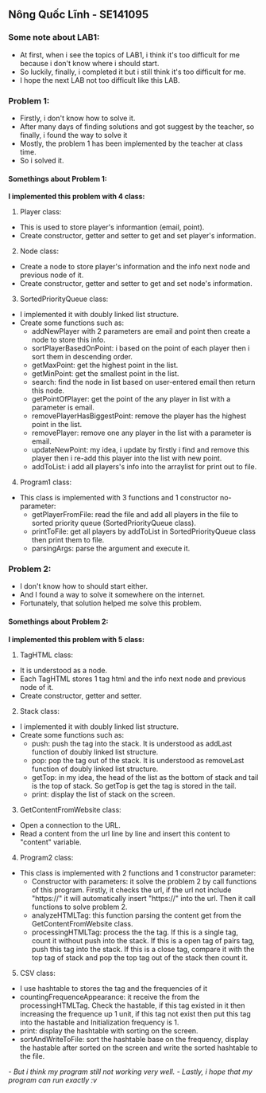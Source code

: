 ## Nông Quốc Lĩnh - SE141095

### Some note about LAB1:
- At first, when i see the topics of LAB1, i think it's too difficult for me because i don't know where i should start.
- So luckily, finally, i completed it but i still think it's too difficult for me.
- I hope the next LAB not too difficult like this LAB.

### Problem 1:
- Firstly, i don't know how to solve it.
- After many days of finding solutions and got suggest by the teacher, so finally, i found the way to solve it
- Mostly, the problem 1 has been implemented by the teacher at class time.
- So i solved it.
#### Somethings about Problem 1: 
**I implemented this problem with 4 class:**
1. Player class:
- This is used to store player's informantion (email, point).
- Create constructor, getter and setter to get and set player's information.

2. Node class:
- Create a node to store player's information and the info next node and previous node of it.
- Create constructor, getter and setter to get and set node's information.

3. SortedPriorityQueue class:
- I implemented it with doubly linked list structure.
- Create some functions such as:
  + addNewPlayer with 2 parameters are email and point then create a node to store this info.
  + sortPlayerBasedOnPoint: i based on the point of each player then i sort them in descending order.
  + getMaxPoint: get the highest point in the list.
  + getMinPoint: get the smallest point in the list.
  + search: find the node in list based on user-entered email then return this node.
  + getPointOfPlayer: get the point of the any player in list with a parameter is email.
  + removePlayerHasBiggestPoint: remove the player has the highest point in the list.
  + removePlayer: remove one any player in the list with a parameter is email.
  + updateNewPoint: my idea, i update by firstly i find and remove this player then i re-add this player into the list with new point.
  + addToList: i add all players's info into the arraylist for print out to file.
  
4. Program1 class:
- This class is implemented with 3 functions and 1 constructor no-parameter:
  + getPlayerFromFile: read the file and add all players in the file to sorted priority queue (SortedPriorityQueue class).
  + printToFile: get all players by addToList in SortedPriorityQueue class then print them to file.
  + parsingArgs: parse the argument and execute it.
  
### Problem 2:
- I don't know how to should start either.
- And I found a way to solve it somewhere on the internet.
- Fortunately, that solution helped me solve this problem.
#### Somethings about Problem 2: 
**I implemented this problem with 5 class:**
1. TagHTML class:
- It is understood as a node.
- Each TagHTML stores 1 tag html and the info next node and previous node of it.
- Create constructor, getter and setter.

2. Stack class:
- I implemented it with doubly linked list structure.
- Create some functions such as:
  + push: push the tag into the stack. It is understood as addLast function of doubly linked list structure.
  + pop: pop the tag out of the stack.  It is understood as removeLast function of doubly linked list structure.
  + getTop: in my idea, the head of the list as the bottom of stack and tail is the top of stack. So getTop is get the tag is stored in the tail.
  + print: display the list of stack on the screen.
  
3. GetContentFromWebsite class:
- Open a connection to the URL.
- Read a content from the url line by line and insert this content to "content" variable.

4. Program2 class:
- This class is implemented with 2 functions and 1 constructor parameter:
  + Constructor with parameters: it solve the problem 2 by call functions of this program. Firstly, it checks the url, if the url not include "https://" it will automatically insert "https://" into the url. Then it call functions to solve problem 2.
  + analyzeHTMLTag: this function parsing the content get from the GetContentFromWebsite class.
  + processingHTMLTag: process the the tag. If this is a single tag, count it without push into the stack. If this is a open tag of pairs tag, push this tag into the stack. If this is a close tag, compare it with the top tag of stack and pop the top tag out of the stack then count it.
  
5. CSV class:
- I use hashtable to stores the tag and the frequencies of it
- countingFrequenceAppearance: it receive the from the processingHTMLTag. Check the hastable, if this tag existed in it then increasing the frequence up 1 unit, if this tag not exist then put this tag into the hastable and Initialization frequency is 1.
- print: display the hashtable with sorting on the screen.
- sortAndWriteToFile: sort the hashtable base on the frequency, display the hastable after sorted on the screen and write the sorted hashtable to the file.

*- But i think my program still not working very well.*
*- Lastly, i hope that my program can run exactly :v*
